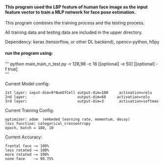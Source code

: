 #### This program used the LBP feature of human face image as the input feature vector to train a MLP network for face pose estimation. 
This program combines the training process and the testing process.

All training data and testing data are included in the upper directory.

Dependency: keras (tensorflow, or other DL backend), opencv-python, h5py


#### run the program using:
'''
python main_train_n_test.py -r 128,96 -c 16 [[optional] -e 50] [[optional] -f true]  
'''


Current Model config:

    1st layer: input-dim=9*NumOfCell output-dim=100     activation=relu
    2nd layer:                       output-dim=60     activation=relu
    3rd layer:                       output-dim=3       activation=softmax
    

Current Training Config:

    optimizer: adam  (embeded learning rate, momentum, decay)
    loss function: categorical_crossentropy
    epoch, batch = 180, 10

Current Accuracy:

    frontal face ~= 100%
    less rotated ~= 100%
    more rotated ~= 100%
    none face    ~= 99.75%


  
          
